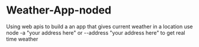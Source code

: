 # Weather-App-noded
Using web apis to build a an app that gives current weather in a location
use node -a  "your address here" or --address "your address here" to get real time weather 
